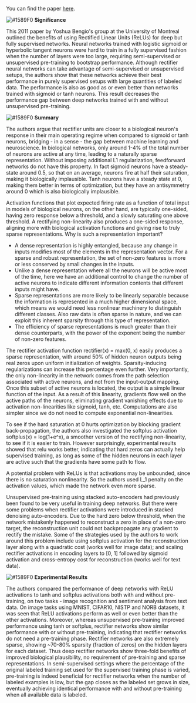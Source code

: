 You can find the paper [here](http://proceedings.mlr.press/v15/glorot11a/glorot11a.pdf).


![#1589F0](https://placehold.it/15/1589F0/000000?text=+) **Significance**

This 2011 paper by Yoshua Bengio's group at the University of Montreal outlined the benefits of using Rectified Linear Units (ReLUs) for deep but fully supervised networks. Neural networks trained with logistic sigmoid or hyperbolic tangent neurons were hard to train in a fully supervised fashion when the number of layers were too large, requiring semi-supervised or unsupervised pre-training to bootstrap performance. Although rectifier neural networks can take advantage of semi-supervised or unsupervised setups, the authors show that these networks achieve their best performance in purely supervised setups with large quantities of labeled data. The performance is also as good as or even better than networks trained with sigmoid or tanh neurons. This result decreases the performance gap between deep networks trained with and without unsupervised pre-training. 

![#1589F0](https://placehold.it/15/1589F0/000000?text=+) **Summary**

The authors argue that rectifier units are closer to a biological neuron's response in their main operating regime when compared to sigmoid or tanh neurons, bridging - in a sense - the gap between machine learning and neuroscience. In biological networks, only around 1-4% of the total number of neurons are active at any time, leading to a naturally sparse representation. Without imposing additional L1 regularization, feedforward networks do not have this property. In fact sigmoid neurons have a steady-state around 0.5, so that on an average, neurons fire at half their saturation, making it biologically implausible. Tanh neurons have a steady state at 0, making them better in terms of optimization, but they have an antisymmetry around 0 which is also biologically implausible.

Activation functions that plot expected firing rate as a function of total input in models of biological neurons, on the other hand, are typically one-sided, having zero response below a threshold, and a slowly saturating one above threshold. A rectifying non-linearity also produces a one-sided response, aligning more with biological activation functions and giving rise to truly sparse representations. Why is such a representation important?
- A dense representation is highly entangled, because any change in inputs modifies most of the elements in the representation vector. For a sparse and robust representation, the set of non-zero features is more or less conserved by small changes in the inputs.
- Unlike a dense representation where all the neurons will be active most of the time, here we have an additional control to change the number of active neurons to indicate different information contents that different inputs might have.
- Sparse representations are more likely to be linearly separable because the information is represented in a much higher dimensional space, which means we would need less nonlinear machinery to distinguish different classes. Also raw data is often sparse in nature, and we can exploit this inherent sparsity through this type of representation.
- The efficiency of sparse representations is much greater than their dense counterparts, with the power of the exponent being the number of non-zero features.

The rectifier activation function rectifier(x) = max(0, x) easily produces a sparse representation, with around 50% of hidden neuron outputs being real zeros upon uniform initialization of weights. Sparsity-inducing regularizations can increase this percentage even further. Very importantly, the only non-linearity in the network comes from the path selection associated with active neurons, and not from the input-output mapping. Once this subset of active neurons is located, the output is a simple linear function of the input. As a result of this linearity, gradients flow well on the active paths of the neurons, eliminating gradient vanishing effects due to activation non-linearities like sigmoid, tanh, etc. Computations are also simpler since we do not need to compute exponential non-linearities.

To see if the hard saturation at 0 hurts optimization by blocking gradient back-propagation, the authors also investigated the softplus activation softplus(x) = log(1+e^x), a smoother version of the rectifying non-linearity, to see if it is easier to train. However surprisingly, experimental results showed that relu works better, indicating that hard zeros can actually help supervised training, as long as some of the hidden neurons in each layer are active such that the gradients have some path to flow.

A potential problem with ReLUs is that activations may be unbounded, since there is no saturation nonlinearity. So the authors used L_1 penalty on the activation values, which made the network even more sparse.

Unsupervised pre-training using stacked auto-encoders had previously been found to be very useful in training deep networks. But there were some problems when rectifier activations were introduced in stacked denoising auto-encoders. Due to the hard zero below threshold, when the network mistakenly happened to reconstruct a zero in place of a non-zero target, the reconstruction unit could not backpropagate any gradient to rectify the mistake. Some of the strategies used by the authors to work around this problem include using softplus activation for the reconstruction layer along with a quadratic cost (works well for image data); and scaling rectifier activations in encoding layers to [0, 1] followed by sigmoid activation and cross-entropy cost for reconstruction (works well for text data).

![#1589F0](https://placehold.it/15/1589F0/000000?text=+) **Experimental Results**

The authors compared the performance of deep networks with ReLU activations to tanh and softplus activations both with and without pre-training, on two tasks - image recognition and sentiment analysis from text data. On image tasks using MNIST, CIFAR10, NISTP and NORB datasets, it was seen that ReLU activations perform as well or even better than the other activations. Moreover, whereas unsupervised pre-training improved performance using tanh or softplus, rectifier networks show similar performance with or without pre-training, indicating that rectifier networks do not need a pre-training phase. Rectifier networks are also extremely sparse, showing ~70-80% sparsity (fraction of zeros) on the hidden layers for each dataset. Thus deep rectifier networks show three-fold benefits of improved biological plausibility, no requirement of pre-training and sparse representations. In semi-supervised settings where the percentage of the original labeled training set used for the supervised training phase is varied, pre-training is indeed beneficial for rectifier networks when the number of labeled examples is low, but the gap closes as the labeled set grows in size, eventually achieving identical performance with and without pre-training when all available data is labeled.
